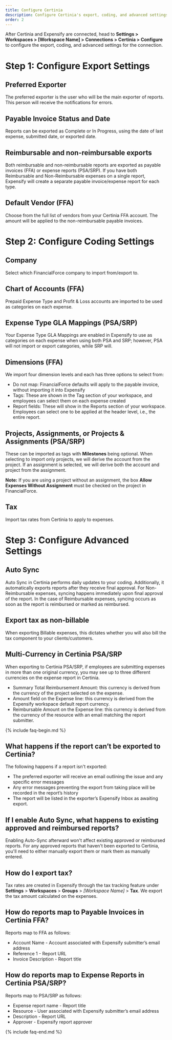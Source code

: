 ```yaml
---
title: Configure Certinia
description: Configure Certinia's export, coding, and advanced settings. 
order: 2
---
```

After Certinia and Expensify are connected, head to **Settings > Workspaces > [Workspace Name] > Connections > Certinia > Configure** to configure the export, coding, and advanced settings for the connection.

# Step 1: Configure Export Settings 
## Preferred Exporter
The preferred exporter is the user who will be the main exporter of reports. This person will receive the notifications for errors.

## Payable Invoice Status and Date
Reports can be exported as Complete or In Progress, using the date of last expense, submitted date, or exported date.

## Reimbursable and non-reimbursable exports
Both reimbursable and non-reimbursable reports are exported as payable invoices (FFA) or expense reports (PSA/SRP). If you have both Reimbursable and Non-Reimbursable expenses on a single report, Expensify will create a separate payable invoice/expense report for each type. 

## Default Vendor (FFA)
Choose from the full list of vendors from your Certinia FFA account. The amount will be applied to the non-reimbursable payable invoices.

# Step 2: Configure Coding Settings
## Company
Select which FinancialForce company to import from/export to.

## Chart of Accounts (FFA)
Prepaid Expense Type and Profit & Loss accounts are imported to be used as categories on each expense. 

## Expense Type GLA Mappings (PSA/SRP)
Your Expense Type GLA Mappings are enabled in Expensify to use as categories on each expense when using both PSA and SRP; however, PSA will not import or export categories, while SRP will.

## Dimensions (FFA)
We import four dimension levels and each has three options to select from:

* Do not map: FinancialForce defaults will apply to the payable invoice, without importing it into Expensify
* Tags: These are shown in the Tag section of your workspace, and employees can select them on each expense created
* Report fields: These will show in the Reports section of your workspace. Employees can select one to be applied at the header level, i.e., the entire report. 

## Projects, Assignments, or Projects & Assignments (PSA/SRP)
These can be imported as tags with **Milestones** being optional. When selecting to import only projects, we will derive the account from the project. If an assignment is selected, we will derive both the account and project from the assignment. 

**Note:** If you are using a project without an assignment, the box **Allow Expenses Without Assignment** must be checked on the project in FinancialForce.

## Tax
Import tax rates from Certinia to apply to expenses.

# Step 3: Configure Advanced Settings
## Auto Sync
Auto Sync in Certinia performs daily updates to your coding. Additionally, it automatically exports reports after they receive final approval. For Non-Reimbursable expenses, syncing happens immediately upon final approval of the report. In the case of Reimbursable expenses, syncing occurs as soon as the report is reimbursed or marked as reimbursed.

## Export tax as non-billable
When exporting Billable expenses, this dictates whether you will also bill the tax component to your clients/customers.

## Multi-Currency in Certinia PSA/SRP
When exporting to Certinia PSA/SRP, if employees are submitting expenses in more than one original currency, you may see up to three different currencies on the expense report in Certinia.
* Summary Total Reimbursement Amount: this currency is derived from the currency of the project selected on the expense.
* Amount field on the Expense line: this currency is derived from the Expensify workspace default report currency.
* Reimbursable Amount on the Expense line: this currency is derived from the currency of the resource with an email matching the report submitter.

{% include faq-begin.md %}

## What happens if the report can’t be exported to Certinia?

The following happens if a report isn't exported:
- The preferred exporter will receive an email outlining the issue and any specific error messages
- Any error messages preventing the export from taking place will be recorded in the report’s history
- The report will be listed in the exporter’s Expensify Inbox as awaiting export.

## If I enable Auto Sync, what happens to existing approved and reimbursed reports?

Enabling Auto-Sync afterward won't affect existing approved or reimbursed reports. For any approved reports that haven't been exported to Certinia, you'll need to either manually export them or mark them as manually entered.

## How do I export tax?

Tax rates are created in Expensify through the tax tracking feature under **Settings** > **Workspaces** > **Groups** > _[Workspace Name]_ > **Tax**. We export the tax amount calculated on the expenses. 

## How do reports map to Payable Invoices in Certinia FFA?

Reports map to FFA as follows:
- Account Name - Account associated with Expensify submitter’s email address
- Reference 1 - Report URL
- Invoice Description - Report title

## How do reports map to Expense Reports in Certinia PSA/SRP?

Reports map to PSA/SRP as follows:
- Expense report name - Report title
- Resource - User associated with Expensify submitter’s email address
- Description - Report URL
- Approver - Expensify report approver

{% include faq-end.md %}
